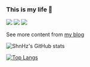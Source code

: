 ### This is my life 🥳 
![](https://visitor-badge.glitch.me/badge?page_id=https://www.sanghangning.cn)
![](https://img.shields.io/badge/-JavaScript-e5cd0c?style=flat-square&logo=JavaScript&labelColor=f7df1e&logoColor=000)
![](https://img.shields.io/badge/-Vue.js-29beb0?style=flat-square&logo=vue.js&labelColor=ffffff&color=4FC08D)

See more content from [my blog](https://www.sanghangning.cn)

![ShnHz's GitHub stats](https://github-readme-stats.vercel.app/api?username=ShnHz&show_icons=true&include_all_commits&count_private=true)

[![Top Langs](https://github-readme-stats.vercel.app/api/top-langs/?username=ShnHz&layout=compact)](https://github.com/anuraghazra/github-readme-stats)
